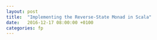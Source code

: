 ```yaml
---
layout: post
title:  "Implementing the Reverse-State Monad in Scala"
date:   2016-12-17 08:00:00 +0100
categories: fp
---
```

